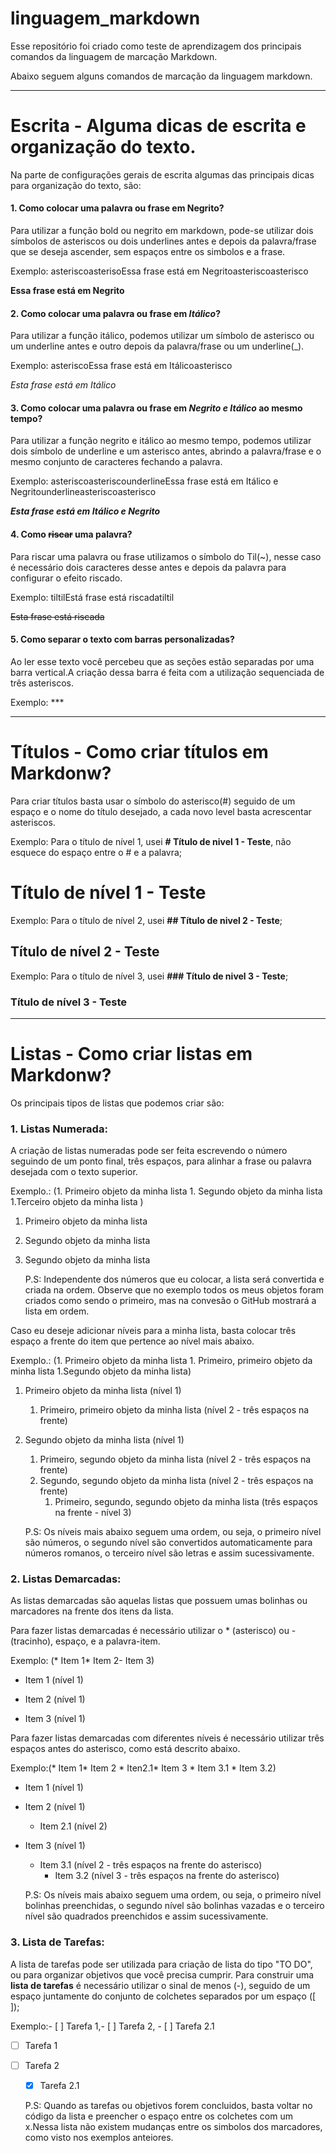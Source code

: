 # linguagem_markdown
Esse repositório foi criado como teste de aprendizagem dos principais comandos da linguagem de marcação Markdown.

Abaixo seguem alguns comandos de marcação da linguagem markdown.

***
# Escrita - Alguma dicas de escrita e organização do texto.

Na parte de configurações gerais de escrita algumas das principais dicas para organização do texto, são:

#### 1. Como colocar uma palavra ou frase em **Negrito**?

   Para utilizar a função bold ou negrito em markdown, pode-se utilizar dois símbolos de asteriscos ou dois underlines antes e depois da palavra/frase que se deseja ascender, sem espaços entre os simbolos e a frase.
   
   Exemplo: asteriscoasterisoEssa frase está em Negritoasteriscoasterisco
   
   **Essa frase está em Negrito**

#### 2. Como colocar uma palavra ou frase em _Itálico_?

   Para utilizar a função itálico, podemos utilizar um símbolo de asterisco ou um underline antes e outro depois da palavra/frase ou um underline(_).
   
   Exemplo: asteriscoEssa frase está em Itálicoasterisco
   
   *Esta frase está em Itálico*
   
 
#### 3. Como colocar uma palavra ou frase em __*Negrito e Itálico*__ ao mesmo tempo?

   Para utilizar a função negrito e itálico ao mesmo tempo, podemos utilizar dois símbolo de underline e um asterisco antes, abrindo a palavra/frase e o mesmo conjunto de caracteres fechando a palavra.
   
   Exemplo: asteriscoasteriscounderlineEssa frase está em Itálico e Negritounderlineasteriscoasterisco
   
   __*Esta frase está em Itálico e Negrito*__

#### 4. Como ~~riscar~~ uma palavra?

   Para riscar uma palavra ou frase utilizamos o símbolo do Til(~), nesse caso é necessário dois caracteres desse antes e depois da palavra para configurar o efeito riscado.
   
   Exemplo: tiltilEstá frase está riscadatiltil
   
   ~~Esta frase está riscada~~
   
#### 5. Como separar o texto com barras personalizadas?

   Ao ler esse texto você percebeu que as seções estão separadas por uma barra vertical.A criação dessa barra é feita com a utilização sequenciada de três asteriscos.
   
   Exemplo: ***

***
# Títulos - Como criar títulos em Markdonw?
Para criar títulos basta usar o símbolo do asterisco(#) seguido de um espaço e o nome do título desejado, a cada novo level basta acrescentar asteriscos.

Exemplo: Para o título de nível 1, usei **# Título de nivel 1 - Teste**, não esquece do espaço entre o # e a palavra;
# Título de nível 1 - Teste

Exemplo: Para o título de nível 2, usei **## Título de nivel 2 - Teste**;
## Título de nível 2 - Teste

Exemplo: Para o título de nível 3, usei **### Título de nivel 3 - Teste**;
### Título de nível 3 - Teste

***

# Listas - Como criar listas em Markdonw?
Os principais tipos de listas que podemos criar são:

### 1. Listas Numerada: 

   A criação de listas numeradas pode ser feita escrevendo o número seguindo de um ponto final, três espaços, para alinhar a frase ou palavra desejada com o texto superior. 

   Exemplo.: (1. Primeiro objeto da minha lista 1. Segundo objeto da minha lista 1.Terceiro objeto da minha lista )

1. Primeiro objeto da minha lista
1. Segundo objeto da minha lista
1. Segundo objeto da minha lista

   P.S: Independente dos números que eu colocar, a lista será convertida e criada na ordem. Observe que no exemplo todos os meus objetos foram criados como sendo o primeiro, mas na convesão o GitHub mostrará a lista em ordem.

Caso eu deseje adicionar níveis para a minha lista, basta colocar três espaço a frente do item que pertence ao nível mais abaixo.
   
   Exemplo.: (1. Primeiro objeto da minha lista   1. Primeiro, primeiro objeto da minha lista 1.Segundo objeto da minha lista)

1. Primeiro objeto da minha lista (nível 1)
   1. Primeiro, primeiro objeto da minha lista (nível 2 - três espaços na frente)
1. Segundo objeto da minha lista (nível 1)
   1. Primeiro, segundo objeto da minha lista (nível 2 - três espaços na frente)
   2. Segundo, segundo objeto da minha lista (nível 2 - três espaços na frente)
       1. Primeiro, segundo, segundo objeto da minha lista (três espaços na frente - nível 3) 
               
   P.S: Os níveis mais abaixo seguem uma ordem, ou seja, o primeiro nível são números, o segundo nível são convertidos automaticamente para números romanos, o terceiro nível são letras e assim sucessivamente.

### 2. Listas Demarcadas: 

   As listas demarcadas são aquelas listas que possuem umas bolinhas ou marcadores na frente dos itens da lista.

Para fazer listas demarcadas é necessário utilizar o * (asterisco) ou - (tracinho), espaço, e a palavra-item.
  
  Exemplo: (* Item 1* Item 2- Item 3)

* Item 1 (nível 1)
- Item 2 (nível 1)
* Item 3 (nível 1)

Para fazer listas demarcadas com diferentes níveis é necessário utilizar três espaços antes do asterisco, como está descrito abaixo.
  
  Exemplo:(* Item 1* Item 2   * Iten2.1* Item 3   * Item 3.1   * Item 3.2)
   
* Item 1 (nível 1)
* Item 2 (nível 1)
   * Item 2.1 (nível 2)
* Item 3 (nível 1)
   * Item 3.1 (nível 2 - três espaços na frente do asterisco)
       * Item 3.2 (nível 3 - três espaços na frente do asterisco)
       
   P.S: Os níveis mais abaixo seguem uma ordem, ou seja, o primeiro nível bolinhas preenchidas, o segundo nível são bolinhas vazadas e o terceiro nível são quadrados preenchidos e assim sucessivamente.

### 3. Lista de Tarefas:

   A lista de tarefas pode ser utilizada para criação de lista do tipo "TO DO", ou para organizar objetivos que você precisa cumprir. 
Para construir uma **lista de tarefas** é necessário utilizar o sinal de menos (-), seguido de um espaço juntamente do conjunto de colchetes separados por um espaço ([ ]);

   Exemplo:- [ ] Tarefa 1,- [ ] Tarefa 2,   - [ ] Tarefa 2.1

- [ ] Tarefa 1
- [ ] Tarefa 2
   - [x] Tarefa 2.1
 
   P.S: Quando as tarefas ou objetivos forem concluidos, basta voltar no código da lista e preencher o espaço entre os colchetes com um x.Nessa lista não existem mudanças entre os simbolos dos marcadores, como visto nos exemplos anteiores.
   
   

       
  

